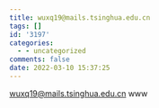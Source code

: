 ```yaml
---
title: wuxq19@mails.tsinghua.edu.cn
tags: []
id: '3197'
categories:
  - - uncategorized
comments: false
date: 2022-03-10 15:37:25
---
```


wuxq19@mails.tsinghua.edu.cn www